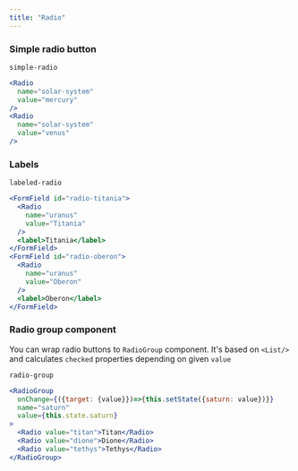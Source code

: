 ```yaml
---
title: "Radio"
---
```

### Simple radio button
```react-snippet
simple-radio
```
```jsx
<Radio
  name="solar-system"
  value="mercury"
/>
<Radio
  name="solar-system"
  value="venus"
/>
```

### Labels
```react-snippet
labeled-radio
```
```jsx
<FormField id="radio-titania">
  <Radio
    name="uranus"
    value="Titania"
  />
  <label>Titania</label>
</FormField>
<FormField id="radio-oberon">
  <Radio
    name="uranus"
    value="Oberon"
  />
  <label>Oberon</label>
</FormField>
```
### Radio group component
You can wrap radio buttons to ```RadioGroup``` component. It's based on ```<List/>``` and calculates ```checked``` properties depending on given ```value```
```react-snippet
radio-group
```
```jsx
<RadioGroup 
  onChange={({target: {value}})=>{this.setState({saturn: value})}}
  name="saturn"
  value={this.state.saturn}
>
  <Radio value="titan">Titan</Radio>
  <Radio value="dione">Dione</Radio>
  <Radio value="tethys">Tethys</Radio>
</RadioGroup>
```

